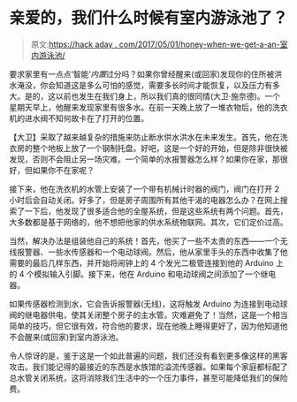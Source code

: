 # 亲爱的，我们什么时候有室内游泳池了？

> 原文:[https://hack aday . com/2017/05/01/honey-when-we-get-a-an-室内游泳池/](https://hackaday.com/2017/05/01/honey-when-did-we-get-an-indoor-pool/)

要求家里有一点点‘智能’*内置*过分吗？如果你曾经醒来(或回家)发现你的住所被洪水淹没，你会知道这是多么可怕的感觉，需要多长时间才能恢复，以及压力有多大。是的，这以前也发生在我们身上，所以我们真的很同情(大卫·施奈德)。一个星期天早上，他醒来发现家里有很多水。在前一天晚上放了一堆衣物后，他的洗衣机的进水阀不知何故卡在了打开的位置。

【大卫】采取了越来越复杂的措施来防止断水供水洪水在未来发生。首先，他在洗衣房的整个地板上放了一个钢制托盘。好吧，这是一个好的开始，但是除非很快被发现，否则不会阻止另一场灾难。一个简单的水报警器怎么样？如果你在家，那很好，但如果你不在家呢？

接下来，他在洗衣机的水管上安装了一个带有机械计时器的阀门，阀门在打开 2 小时后会自动关闭。好多了，但是房子周围所有其他干渴的电器怎么办？在网上搜索了一下后，他发现了很多适合他的全屋系统，但是这些系统有两个问题。首先，大多数都是基于网络的，他不想把他家的供水系统物联网。其次，它们定价过高。

当然，解决办法是组装他自己的系统！首先，他买了一些不太贵的东西——一个无线报警器、一些水传感器和一个电动球阀。然后，他从家里手头的东西中收集了他需要的最后几样东西，并开始将闹钟上的 4 个发光二极管连接到他的 Arduino 上的 4 个模拟输入引脚。接下来，他在 Arduino 和电动球阀之间添加了一个继电器。

如果传感器检测到水，它会告诉报警器(无线)，这将触发 Arduino 为连接到电动球阀的继电器供电，使其关闭整个房子的主水管。灾难避免了！当然，这是一个相当简单的技巧，但它很有效，符合他的要求，现在他晚上睡得更好了，因为他知道他不会醒来(或回家)到室内游泳池。

令人惊讶的是，鉴于这是一个如此普遍的问题，我们还没有看到更多像这样的黑客攻击。我们能记得的最接近的东西是水族馆的溢流传感器。如果每个家庭都标配了总水管关闭系统，这将消除我们生活中的一个压力事件，甚至可能降低我们的保险费。
